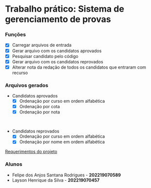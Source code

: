 # Trabalho prático: Sistema de gerenciamento de provas

### Funções
  - [x] Carregar arquivos de entrada
  - [x] Gerar arquivo com os candidatos aprovados
  - [x] Pesquisar candidato pelo código
  - [x] Gerar arquivo com os candidatos reprovados
  - [x] Alterar nota da redação de todos os candidatos que entraram com recurso

### Arquivos gerados
- Candidatos aprovados
    - [x] Ordenação por curso em ordem alfabética
    - [x] Ordenação por cota
    - [x] Ordenação por nota

</br>

- Candidatos reprovados
    - [x] Ordenação por curso em ordem alfabética
    - [x] Ordenação por nome em ordem alfabética

[Requerimentos do projeto](DESCRICAO-TRAB-1.pdf)

### Alunos

- Felipe dos Anjos Santana Rodrigues - **202219070589**
- Layson Henrique da Silva - **202219070457**